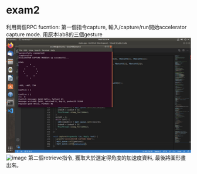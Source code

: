 # exam2
利用兩個RPC fucntion:
第一個指令capture, 輸入/capture/run開始accelerator capture mode.
用原本lab8的三個gesture
![image](https://github.com/yuchen0816/exam2/blob/main/截圖%202021-05-12%20下午5.24.49.png)
![image]()
第二個retrieve指令,
獲取大於選定得角度的加速度資料,
最後將圖形畫出來。
